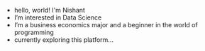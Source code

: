 - hello, world! I'm Nishant
- I’m interested in Data Science
- I’m a business economics major and a beginner in the world of programming
- currently exploring this platform...

<!---
jhanishant911/jhanishant911 is a ✨ special ✨ repository because its `README.md` (this file) appears on your GitHub profile.
You can click the Preview link to take a look at your changes.
--->
